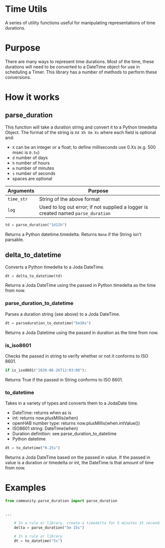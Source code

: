 # Time Utils
A series of utility functions useful for manipulating representations of time durations.

# Purpose
There are many ways to represent time durations.
Most of the time, these durations will need to be converted to a DateTime object for use in scheduling a Timer.
This library has a number of methods to perform these conversions.

# How it works
## parse_duration
This function will take a duration string and convert it to a Python timedelta Object.
The format of the string is `Xd Xh Xm Xs` where each field is optional and:
- `X` can be an integer or a float; to define milliseconds use 0.Xs (e.g. 500 msec is `0.5s`)
- `d` number of days
- `h` number of hours
- `m` number of minutes
- `s` number of seconds
- spaces are optional

Arguments | Purpose
-|-
`time_str` | String of the above format
`log` | Used to log out error; if not supplied a logger is created named `parse_duration`

```python
td = parse_duration("1d12h")
```

Returns a Python datetime.timedelta. Returns `None` if the String isn't parsable.

## delta_to_datetime
Converts a Python timedelta to a Joda DateTime.

```python
dt = delta_to_datetime(td)
```
Returns a Joda DateTime using the passed in Python timedelta as the time from now.

### parse_duration_to_datetime
Parses a duration string (see above) to a Joda DateTime.

```python
dt = parseduration_to_datetime("5m30s")
```
Returns a Joda Datetime using the passed in duration as the time from now.

### is_iso8601
Checks the passed in string to verify whether or not it conforms to ISO 8601.

```python
if is_iso8601("2020-06-26T12:03:00"):
```

Returns True if the passed in String conforms to ISO 8601.

### to_datetime
Takes in a variety of types and converts them to a JodaDate time.

- DateTime: returns when as is
- int: returns now.plusMillis(when)
- openHAB number type: returns now.plusMillis(when.intValue())
- ISO8601 string: DateTime(when)
- Duration definition: see parse_duration_to_datetime
- Python datetime

```python
dt = to_datetime("0.25s")
```

Returns a Joda DateTime based on the passed in value.
If the passed in value is a duration or timedelta or int, the DateTime is that amount of time from now.

# Examples

```python
from community.parse_duration import parse_duration


...

    # In a rule or library, create a timedelta for 5 minutes 15 seconds.
    delta = parse_duration("5m 15s")

    # In a rule or library
    dt = to_datetime("5s")
 ```
